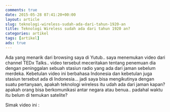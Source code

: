 ```yaml
---
comments: true
date: 2015-05-28 07:41:20+00:00
layout: article
slug: teknologi-wireless-sudah-ada-dari-tahun-1920-an
title: Teknologi Wireless sudah ada dari tahun 1920 an?
categories: artikel
tags: [artikel]
ads: true
---
```


Ada yang menarik dari browsing saya di Yutub.. saya menemukan video dari channel TEDx Talks.. video tersebut meceritakan tentang penemuan dia dengan peninggalan sebuah stasiun radio yang ada dari jaman sebelum merdeka. Kebetulan video ini berbahasa Indonesia dan kebetulan juga stasiun tersebut ada di Indonesia... jadi saya bisa mengikutinya dengan suatu pertanyaan, apakah teknologi wireless itu udah ada dari jaman kapan? apakah orang bisa berkomunikasi antar negara atau benua.. padahal waktu itu belum di temukan satelite?<!-- more -->

Simak video ini :

